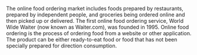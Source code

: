The online food ordering market includes foods prepared by restaurants, prepared by
independent people, and groceries being ordered online and then picked up or
delivered. The first online food ordering service, World Wide Waiter (now known as
Waiter.com), was founded in 1995. Online food ordering is the process of ordering food
from a website or other application. The product can be either ready-to-eat food or food
that has not been specially prepared for direction consumption.
